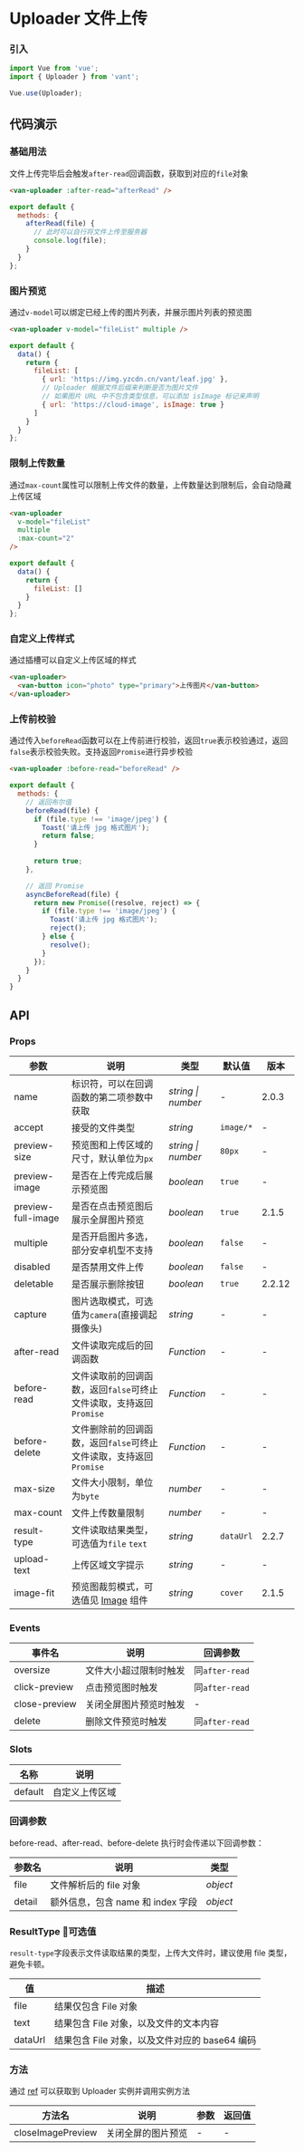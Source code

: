 # Uploader 文件上传

### 引入

``` javascript
import Vue from 'vue';
import { Uploader } from 'vant';

Vue.use(Uploader);
```

## 代码演示

### 基础用法

文件上传完毕后会触发`after-read`回调函数，获取到对应的`file`对象

```html
<van-uploader :after-read="afterRead" />
```

```javascript
export default {
  methods: {
    afterRead(file) {
      // 此时可以自行将文件上传至服务器
      console.log(file);
    }
  }
};
```

### 图片预览

通过`v-model`可以绑定已经上传的图片列表，并展示图片列表的预览图

```html
<van-uploader v-model="fileList" multiple />
```

```javascript
export default {
  data() {
    return {
      fileList: [
        { url: 'https://img.yzcdn.cn/vant/leaf.jpg' },
        // Uploader 根据文件后缀来判断是否为图片文件
        // 如果图片 URL 中不包含类型信息，可以添加 isImage 标记来声明
        { url: 'https://cloud-image', isImage: true }
      ]
    }
  }
};
```

### 限制上传数量

通过`max-count`属性可以限制上传文件的数量，上传数量达到限制后，会自动隐藏上传区域

```html
<van-uploader
  v-model="fileList"
  multiple
  :max-count="2"
/>
```

```javascript
export default {
  data() {
    return {
      fileList: []
    }
  }
};
```

### 自定义上传样式

通过插槽可以自定义上传区域的样式

```html
<van-uploader>
  <van-button icon="photo" type="primary">上传图片</van-button>
</van-uploader>
```

### 上传前校验

通过传入`beforeRead`函数可以在上传前进行校验，返回`true`表示校验通过，返回`false`表示校验失败。支持返回`Promise`进行异步校验

```html
<van-uploader :before-read="beforeRead" />
```

```js
export default {
  methods: {
    // 返回布尔值
    beforeRead(file) {
      if (file.type !== 'image/jpeg') {
        Toast('请上传 jpg 格式图片');
        return false;
      }
    
      return true;
    },

    // 返回 Promise
    asyncBeforeRead(file) {
      return new Promise((resolve, reject) => {
        if (file.type !== 'image/jpeg') {
          Toast('请上传 jpg 格式图片');
          reject();
        } else {
          resolve();
        }
      });
    }
  }
}
```

## API

### Props

| 参数 | 说明 | 类型 | 默认值 | 版本 |
|------|------|------|------|------|
| name | 标识符，可以在回调函数的第二项参数中获取 | *string \| number* | - | 2.0.3 |
| accept | 接受的文件类型 | *string* | `image/*` | - |
| preview-size | 预览图和上传区域的尺寸，默认单位为`px` | *string \| number* | `80px` | - |
| preview-image | 是否在上传完成后展示预览图 | *boolean* | `true` | - |
| preview-full-image | 是否在点击预览图后展示全屏图片预览 | *boolean* | `true` | 2.1.5 |
| multiple | 是否开启图片多选，部分安卓机型不支持 | *boolean* | `false` | - |
| disabled | 是否禁用文件上传 | *boolean* | `false` | - |
| deletable | 是否展示删除按钮 | *boolean* | `true` | 2.2.12 |
| capture | 图片选取模式，可选值为`camera`(直接调起摄像头) | *string* | - | - |
| after-read | 文件读取完成后的回调函数 | *Function* | - | - |
| before-read | 文件读取前的回调函数，返回`false`可终止文件读取，支持返回`Promise` | *Function* | - | - |
| before-delete | 文件删除前的回调函数，返回`false`可终止文件读取，支持返回`Promise` | *Function* | - | - |
| max-size | 文件大小限制，单位为`byte` | *number* | - | - |
| max-count | 文件上传数量限制 | *number* | - | - |
| result-type | 文件读取结果类型，可选值为`file` `text` | *string* | `dataUrl` | 2.2.7 |
| upload-text | 上传区域文字提示 | *string* | - | - |
| image-fit | 预览图裁剪模式，可选值见 [Image](#/zh-CN/image) 组件 | *string* | `cover` | 2.1.5 |

### Events

| 事件名 | 说明 | 回调参数 |
|------|------|------|
| oversize | 文件大小超过限制时触发 | 同`after-read` |
| click-preview | 点击预览图时触发 | 同`after-read` | 
| close-preview | 关闭全屏图片预览时触发 | - |
| delete | 删除文件预览时触发 | 同`after-read` |

### Slots

| 名称 | 说明 |
|------|------|
| default | 自定义上传区域 |

### 回调参数

before-read、after-read、before-delete 执行时会传递以下回调参数：

| 参数名 | 说明 | 类型 |
|------|------|------|
| file | 文件解析后的 file 对象 | *object* |
| detail | 额外信息，包含 name 和 index 字段 | *object* |

### ResultType 可选值

`result-type`字段表示文件读取结果的类型，上传大文件时，建议使用 file 类型，避免卡顿。

| 值 | 描述 |
|------|------|
| file | 结果仅包含 File 对象 |
| text | 结果包含 File 对象，以及文件的文本内容 |
| dataUrl | 结果包含 File 对象，以及文件对应的 base64 编码 |

### 方法

通过 [ref](https://cn.vuejs.org/v2/api/#ref) 可以获取到 Uploader 实例并调用实例方法

| 方法名 | 说明 | 参数 | 返回值 |
|------|------|------|------|
| closeImagePreview | 关闭全屏的图片预览 | - | - |
